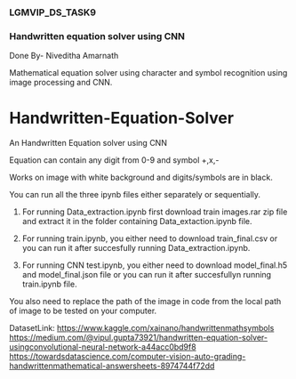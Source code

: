 ### LGMVIP_DS_TASK9

### Handwritten equation solver using CNN

Done By- Niveditha Amarnath

Mathematical equation solver using character and symbol recognition using image processing and CNN. 

# Handwritten-Equation-Solver

An Handwritten Equation solver using CNN

Equation can contain any digit from 0-9 and symbol +,x,- 

Works on image with white background and digits/symbols are in black.

You can run all the three ipynb files either separately or sequentially.

1. For running Data_extraction.ipynb first download train images.rar zip file and extract it in the folder containing Data_extaction.ipynb file.

2. For running train.ipynb, you either need to download train_final.csv or you can run it after succesfully running Data_extraction.ipynb.

3. For running CNN test.ipynb, you either need to download model_final.h5 and model_final.json file or you can run it after succesfullyn running train.ipynb file.

You also need to replace the path of the image in code from the local path of image to be tested on your computer.

DatasetLink: https://www.kaggle.com/xainano/handwrittenmathsymbols 
https://medium.com/@vipul.gupta73921/handwritten-equation-solver-usingconvolutional-neural-network-a44acc0bd9f8 
https://towardsdatascience.com/computer-vision-auto-grading-handwrittenmathematical-answersheets-8974744f72dd 
